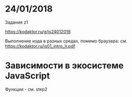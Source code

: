 # 24/01/2018

Задание z1

https://kodaktor.ru/g/js24012018

Выполнение кода в разных средах, помимо браузера: см. https://kodaktor.ru/js01_intro_lr.pdf 

# Зависимости в экосистеме JavaScript

Функции - см. step2
